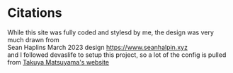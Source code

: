 # Citations
While this site was fully coded and stylesd by me, the design was very much drawn from  
Sean Haplins March 2023 design https://www.seanhalpin.xyz  
and I followed devaslife to setup this project, so a lot of the config is pulled from <a href='https://www.craftz.dog/' target='_blank'>Takuya Matsuyama's website</a>
